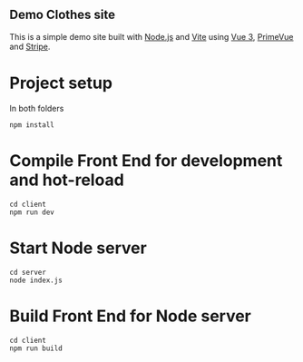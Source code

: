 ## Demo Clothes site

This is a simple demo site built with [Node.js](https://nodejs.org) and [Vite](https://vitejs.dev) using [Vue 3](https://v3.vuejs.org), [PrimeVue](https://primevue.org/) and [Stripe](https://stripe.com).

# Project setup
In both folders
```
npm install
```
# Compile Front End for development and hot-reload
```
cd client
npm run dev
```
# Start Node server
```
cd server
node index.js
```
# Build Front End for Node server
```
cd client
npm run build
```
